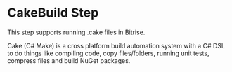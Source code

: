 # CakeBuild Step

This step supports running .cake files in Bitrise.

Cake (C# Make) is a cross platform build automation system with a C# DSL to do things like compiling code, copy files/folders, running unit tests, compress files and build NuGet packages.